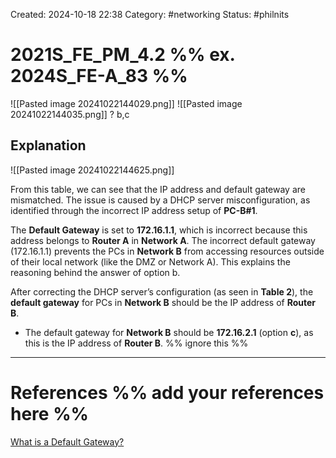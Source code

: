 Created: 2024-10-18 22:38
Category: #networking 
Status: #philnits



# 2021S_FE_PM_4.2 %% ex. 2024S_FE-A_83 %%
![[Pasted image 20241022144029.png]]
![[Pasted image 20241022144035.png]]
? 
b,c
## Explanation

![[Pasted image 20241022144625.png]]

From this table, we can see that the IP address and default gateway are mismatched. The issue is caused by a DHCP server misconfiguration, as identified through the incorrect IP address setup of **PC-B#1**.

The **Default Gateway** is set to **172.16.1.1**, which is incorrect because this address belongs to **Router A** in **Network A**. The incorrect default gateway (172.16.1.1) prevents the PCs in **Network B** from accessing resources outside of their local network (like the DMZ or Network A). This explains the reasoning behind the answer of option b.

After correcting the DHCP server’s configuration (as seen in **Table 2**), the **default gateway** for PCs in **Network B** should be the IP address of **Router B**.

- The default gateway for **Network B** should be **172.16.2.1** (option **c**), as this is the IP address of **Router B**.
%% ignore this %%
---









# References %% add your references here %%
[What is a Default Gateway?](https://www.cbtnuggets.com/blog/technology/networking/what-is-default-gateway)